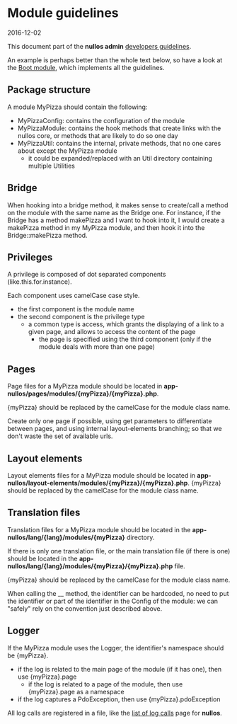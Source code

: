 Module guidelines
=====================
2016-12-02



This document part of the **nullos admin** [developers guidelines](https://github.com/lingtalfi/nullos-admin/tree/master/doc/bonus/developer-guidelines/developer-guidelines.md).




An example is perhaps better than the whole text below, so have a look at
the [Boot module](https://github.com/lingtalfi/nullos-admin/tree/master/doc/modules/boot-module.md), which implements
all the guidelines.




Package structure
--------------
A module MyPizza should contain the following:


- MyPizzaConfig: contains the configuration of the module
- MyPizzaModule: contains the hook methods that create links with the nullos core, or methods that are likely to do so one day 
- MyPizzaUtil: contains the internal, private methods, that no one cares about except the MyPizza module
    - it could be expanded/replaced with an Util directory containing multiple Utilities




Bridge
----------

When hooking into a bridge method, it makes sense to create/call a method on the module with the same name as the Bridge one.
For instance, if the Bridge has a method makePizza and I want to hook into it, I would create a makePizza method in my MyPizza module,
and then hook it into the Bridge::makePizza method.






Privileges
--------------

A privilege is composed of dot separated components (like.this.for.instance).

Each component uses camelCase case style.

- the first component is the module name
- the second component is the privilege type
    - a common type is access, which grants the displaying of a link to a given page, and allows to access the content of the page
        - the page is specified using the third component (only if the module deals with more than one page) 




Pages
----------------------

Page files for a MyPizza module should be located in **app-nullos/pages/modules/{myPizza}/{myPizza}.php**.

{myPizza} should be replaced by the camelCase for the module class name.


Create only one page if possible, using get parameters to differentiate between pages, and using internal layout-elements branching;
so that we don't waste the set of available urls.



Layout elements
----------------------

Layout elements files for a MyPizza module should be located in **app-nullos/layout-elements/modules/{myPizza}/{myPizza}.php**.
{myPizza} should be replaced by the camelCase for the module class name.



Translation files
----------------------

Translation files for a MyPizza module should be located in the **app-nullos/lang/{lang}/modules/{myPizza}** directory.

If there is only one translation file, or the main translation file (if there is one) should 
be located in the **app-nullos/lang/{lang}/modules/{myPizza}/{myPizza}.php** file.

{myPizza} should be replaced by the camelCase for the module class name.

When calling the __ method, the identifier can be hardcoded, no need to put the identifier or part of the identifier in the Config of the module: we can "safely" rely on the convention just described above.



Logger
-------------

If the MyPizza module uses the Logger, the identifier's namespace should be {myPizza}.

- if the log is related to the main page of the module (if it has one), then use {myPizza}.page
    - if the log is related to a page of the module, then use {myPizza}.page as a namespace
- if the log captures a PdoException, then use {myPizza}.pdoException



All log calls are registered in a file, like the [list of log calls](https://github.com/lingtalfi/nullos-admin/tree/master/doc/core/logger/list-of-log-calls.md) page for **nullos**.



